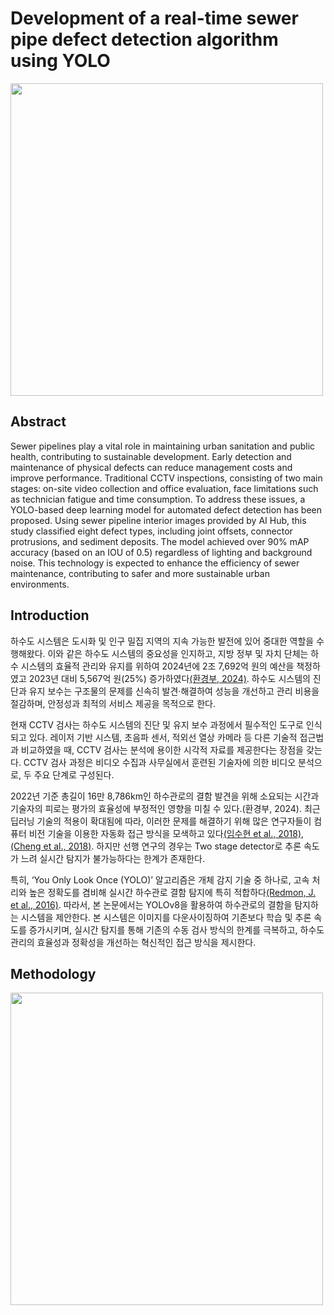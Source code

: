 # Development of a real-time sewer pipe defect detection algorithm using YOLO

<div aling="center">
  <img src="https://drive.google.com/uc?id=1imXeiCM30Tt7ayzGhTsozSrMdkZZ3OFm" width="500"/>
</div>

## Abstract

Sewer pipelines play a vital role in maintaining urban sanitation and public health, contributing to sustainable development. Early detection and maintenance of physical defects can reduce management costs and improve performance. Traditional CCTV inspections, consisting of two main stages: on-site video collection and office evaluation, face limitations such as technician fatigue and time consumption. To address these issues, a YOLO-based deep learning model for automated defect detection has been proposed. Using sewer pipeline interior images provided by AI Hub, this study classified eight defect types, including joint offsets, connector protrusions, and sediment deposits. The model achieved over 90% mAP accuracy (based on an IOU of 0.5) regardless of lighting and background noise. This technology is expected to enhance the efficiency of sewer maintenance, contributing to safer and more sustainable urban environments.

## Introduction

하수도 시스템은 도시화 및 인구 밀집 지역의 지속 가능한 발전에 있어 중대한 역할을 수행해왔다. 이와 같은 하수도 시스템의 중요성을 인지하고, 지방 정부 및 자치 단체는 하수 시스템의 효율적 관리와 유지를 위하여 2024년에 2조 7,692억 원의 예산을 책정하였고 2023년 대비 5,567억 원(25%) 증가하였다[(환경부, 2024)](https://korea.kr/common/download.do?fileId=197628336&tblKey=GMN). 하수도 시스템의 진단과 유지 보수는 구조물의 문제를 신속히 발견·해결하여 성능을 개선하고 관리 비용을 절감하며, 안정성과 최적의 서비스 제공을 목적으로 한다.

현재 CCTV 검사는 하수도 시스템의 진단 및 유지 보수 과정에서 필수적인 도구로 인식되고 있다. 레이저 기반 시스템, 초음파 센서, 적외선 열상 카메라 등 다른 기술적 접근법과 비교하였을 때, CCTV 검사는 분석에 용이한 시각적 자료를 제공한다는 장점을 갖는다. CCTV 검사 과정은 비디오 수집과 사무실에서 훈련된 기술자에 의한 비디오 분석으로, 두 주요 단계로 구성된다.

2022년 기준 총길이 16만 8,786km인 하수관로의 결함 발견을 위해 소요되는 시간과 기술자의 피로는 평가의 효율성에 부정적인 영향을 미칠 수 있다.(환경부, 2024). 최근 딥러닝 기술의 적용이 확대됨에 따라, 이러한 문제를 해결하기 위해 많은 연구자들이 컴퓨터 비전 기술을 이용한 자동화 접근 방식을 모색하고 있다[(임수현 et al., 2018)](https://www.kci.go.kr/kciportal/ci/sereArticleSearch/ciSereArtiView.kci?sereArticleSearchBean.artiId=ART002332399), [(Cheng et al., 2018)](https://www.sciencedirect.com/science/article/pii/S0926580518303273). 하지만 선행 연구의 경우는 Two stage detector로 추론 속도가 느려 실시간 탐지가 불가능하다는 한계가 존재한다.

특히, ‘You Only Look Once (YOLO)’ 알고리즘은 개체 감지 기술 중 하나로, 고속 처리와 높은 정확도를 겸비해 실시간 하수관로 결함 탐지에 특히 적합하다[(Redmon, J. et al., 2016)](https://arxiv.org/abs/1506.02640). 따라서, 본 논문에서는 YOLOv8을 활용하여 하수관로의 결함을 탐지하는 시스템을 제안한다. 본 시스템은 이미지를 다운사이징하여 기존보다 학습 및 추론 속도를 증가시키며, 실시간 탐지를 통해 기존의 수동 검사 방식의 한계를 극복하고, 하수도 관리의 효율성과 정확성을 개선하는 혁신적인 접근 방식을 제시한다.

## Methodology

<div aling="center">
  <img src="https://drive.google.com/uc?id=1vip5FNsdPhvMXYnOl3qEhkLUT1cMJFkw" width="500"/>
</div>
